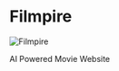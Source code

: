# Filmpire

 ![Filmpire](https://github.com/Koulikinesis/Filmpire/assets/94155066/0d20033b-9c71-4e2f-83d7-26db2b411988)

 AI Powered Movie Website 
